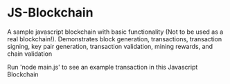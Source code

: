 # JS-Blockchain
A sample javascript blockchain with basic functionality (Not to be used as a real blockchain!). Demonstrates block generation, transactions, transaction signing, key pair generation, transaction validation, mining rewards, and chain validation

Run 'node main.js' to see an example transaction in this Javascript Blockchain
